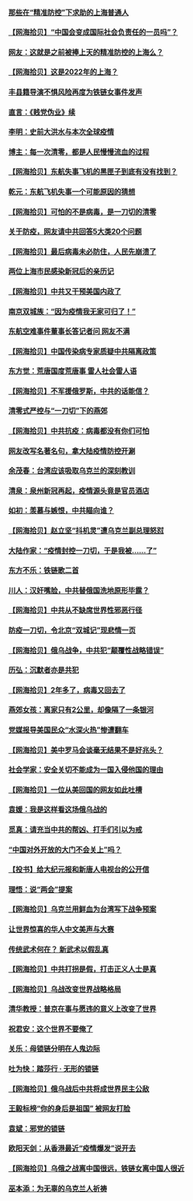 #### [那些在“精准防控”下求助的上海普通人](../pages/nsc993/n13683088.md) 
#### [【网海拾贝】“中国会变成国际社会负责任的一员吗”？](../pages/nsc993/n13680707.md) 
#### [网友：这就是之前被捧上天的精准防控的上海么？](../pages/nsc993/n13680287.md) 
#### [【网海拾贝】这是2022年的上海？](../pages/nsc993/n13678253.md) 
#### [丰县籍导演不惧风险再度为铁链女事件发声](../pages/nsc993/n13678215.md) 
#### [直言：《贱党伪业》续](../pages/nsc993/n13678056.md) 
#### [李明：史前大洪水与本次全球疫情](../pages/nsc993/n13677332.md) 
#### [博主：每一次清零，都是人民慢慢流血的过程](../pages/nsc993/n13676078.md) 
#### [【网海拾贝】东航失事飞机的黑匣子到底有没有找到？](../pages/nsc993/n13676034.md) 
#### [乾元：东航飞机失事一个可能原因的猜想](../pages/nsc993/n13675834.md) 
#### [【网海拾贝】可怕的不是病毒，是一刀切的清零](../pages/nsc993/n13674403.md) 
#### [关于防疫，网友请中共回答5大类20个问题](../pages/nsc993/n13674318.md) 
#### [【网海拾贝】最后病毒未必防住，人民先崩溃了](../pages/nsc993/n13672307.md) 
#### [两位上海市民感染新冠后的亲历记](../pages/nsc993/n13672217.md) 
#### [【网海拾贝】中共又干预美国内政了](../pages/nsc993/n13669564.md) 
#### [南京双城族：“因为疫情我无家可归了！”](../pages/nsc993/n13669511.md) 
#### [东航空难事件董事长答记者问 网友不满](../pages/nsc993/n13669436.md) 
#### [【网海拾贝】中国传染病专家质疑中共隔离政策](../pages/nsc993/n13667190.md) 
#### [东方觉：荒唐国度荒唐事 雷人社会雷人语](../pages/nsc993/n13666926.md) 
#### [【网海拾贝】不军援俄罗斯，中共的话能信？](../pages/nsc993/n13664594.md) 
#### [清零式严控与“一刀切”下的燕郊](../pages/nsc993/n13664450.md) 
#### [【网海拾贝】中共抗疫：病毒都没有你们可怕](../pages/nsc993/n13662063.md) 
#### [网友改写名著名句，拿大陆疫情防控开涮](../pages/nsc993/n13661999.md) 
#### [余茂春：台湾应该吸取乌克兰的深刻教训](../pages/nsc993/n13661829.md) 
#### [清泉：泉州新冠再起，疫情源头竟是官员酒店](../pages/nsc993/n13660898.md) 
#### [如初：羡慕与嫉恨，中共瞄向谁？](../pages/nsc993/n13660773.md) 
#### [【网海拾贝】赵立坚“抖机灵”遭乌克兰副总理怒怼](../pages/nsc993/n13659660.md) 
#### [大陆作家：“疫情封控一刀切，于是我被……了”](../pages/nsc993/n13659323.md) 
#### [东方不乐：铁链歌二首](../pages/nsc993/n13659123.md) 
#### [川人：汉奸嘴脸，中共替俄国洗地原形毕露？](../pages/nsc993/n13657995.md) 
#### [【网海拾贝】中共从不缺席世界性邪恶行径](../pages/nsc993/n13657799.md) 
#### [防疫一刀切，令北京“双城记”现悲情一页](../pages/nsc993/n13657746.md) 
#### [【网海拾贝】俄乌战争，中共犯“颠覆性战略错误”](../pages/nsc993/n13655760.md) 
#### [历弘：沉默者亦是共犯](../pages/nsc993/n13652799.md) 
#### [【网海拾贝】2年多了，病毒又回去了](../pages/nsc993/n13652629.md) 
#### [燕郊女孩：离家只有2公里，却像隔了一条银河](../pages/nsc993/n13652450.md) 
#### [党媒报导美国民众“水深火热”惨遭翻车](../pages/nsc993/n13649966.md) 
#### [【网海拾贝】美中罗马会谈毫无结果不是好兆头？](../pages/nsc993/n13649860.md) 
#### [社会学家：安全关切不能成为一国入侵他国的理由](../pages/nsc993/n13649744.md) 
#### [【网海拾贝】一位从美回国的网友如此吐槽](../pages/nsc993/n13647381.md) 
#### [袁媛：我是这样看这场俄乌战的](../pages/nsc993/n13644892.md) 
#### [觅真：请充当中共的帮凶、打手们引以为戒](../pages/nsc993/n13644228.md) 
#### [“中国对外开放的大门不会关上”吗？](../pages/nsc993/n13644191.md) 
#### [【投书】给大纪元报和新唐人电视台的公开信](../pages/nsc993/n13644124.md) 
#### [理悟：说“两会”提案](../pages/nsc993/n13643927.md) 
#### [【网海拾贝】乌克兰用鲜血为台湾写下战争预案](../pages/nsc993/n13643578.md) 
#### [让世界惊喜的华人中文美声与大赛](../pages/nsc993/n13641647.md) 
#### [传统武术何在？ 新武术以假乱真](../pages/nsc993/n13641615.md) 
#### [【网海拾贝】中共打拐是假，打击正义人士是真](../pages/nsc993/n13641238.md) 
#### [【网海拾贝】乌战改变世界战略格局](../pages/nsc993/n13639171.md) 
#### [清华教授：普京在事与愿违的意义上改变了世界](../pages/nsc993/n13639019.md) 
#### [祝君安：这个世界不要俺了](../pages/nsc993/n13638903.md) 
#### [关乐：母锁链分明在人鬼边际](../pages/nsc993/n13637601.md) 
#### [吐为快：踏莎行 · 无形的锁链](../pages/nsc993/n13637555.md) 
#### [【网海拾贝】俄乌战后中共将成世界民主公敌](../pages/nsc993/n13636363.md) 
#### [王毅标榜“你的身后是祖国” 被网友打脸](../pages/nsc993/n13636270.md) 
#### [袁斌：邪党的锁链](../pages/nsc993/n13636247.md) 
#### [欧阳天剑：从香港最近“疫情爆发”说开去](../pages/nsc993/n13633182.md) 
#### [【网海拾贝】乌俄之战离中国很远，铁链女离中国人很近](../pages/nsc993/n13630325.md) 
#### [巫本添：为无辜的乌克兰人祈祷](../pages/nsc993/n13629307.md) 
